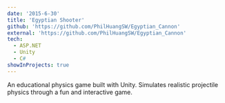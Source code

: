```yaml
---
date: '2015-6-30'
title: 'Egyptian Shooter'
github: 'https://github.com/PhilHuangSW/Egyptian_Cannon'
external: 'https://github.com/PhilHuangSW/Egyptian_Cannon'
tech:
  - ASP.NET
  - Unity
  - C#
showInProjects: true
---
```


An educational physics game built with Unity. Simulates realistic projectile physics through a fun and interactive game.
